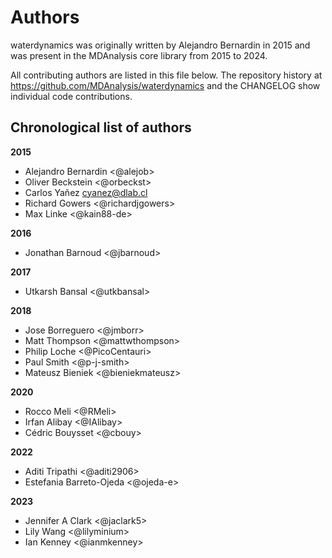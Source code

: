 # Authors

waterdynamics was originally written by Alejandro Bernardin in 2015 and was present in the MDAnalysis core library from 2015 to 2024.

All contributing authors are listed in this file below.
The repository history at https://github.com/MDAnalysis/waterdynamics
and the CHANGELOG show individual code contributions.

## Chronological list of authors

<!--
The rules for this file:
  * Authors are sorted chronologically, earliest to latest
  * Please format it each entry as "Preferred name <GitHub username>"
  * Your preferred name is whatever you wish to go by --
    it does *not* have to be your legal name!
  * Please start a new section for each new year
  * Don't ever delete anything
-->

**2015**
- Alejandro Bernardin <@alejob>
- Oliver Beckstein <@orbeckst>
- Carlos Yañez <cyanez@dlab.cl>
- Richard Gowers <@richardjgowers>
- Max Linke <@kain88-de>

**2016**
- Jonathan Barnoud <@jbarnoud>

**2017**
- Utkarsh Bansal <@utkbansal>

**2018**
- Jose Borreguero <@jmborr>
- Matt Thompson <@mattwthompson>
- Philip Loche <@PicoCentauri>
- Paul Smith <@p-j-smith>
- Mateusz Bieniek <@bieniekmateusz>

**2020**
- Rocco Meli <@RMeli>
- Irfan Alibay <@IAlibay>
- Cédric Bouysset <@cbouy>

**2022**
- Aditi Tripathi <@aditi2906>
- Estefania Barreto-Ojeda <@ojeda-e>

**2023**
- Jennifer A Clark <@jaclark5>
- Lily Wang <@lilyminium>
- Ian Kenney <@ianmkenney>
